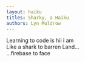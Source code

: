 ```yaml
---
layout: haiku
titles: Sharky, a Haiku
authors: Lyn Muldrow
---
```


Learning to code is hii i am<br>
Like a shark to barren Land...<br>
...firebase to face<br>
